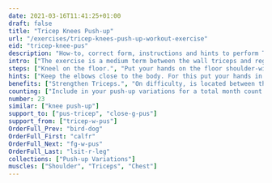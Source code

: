 ```yaml
---
date: 2021-03-16T11:41:25+01:00
draft: false
title: "Tricep Knees Push-up"
url: "/exercises/tricep-knees-push-up-workout-exercise"
eid: "tricep-knee-pus"
description: "How-to, correct form, instructions and hints to perform Tricep Knees Push-up. Similar exercises and video demo"
intro: ["The exercise is a medium term between the wall triceps and regular triceps push-up. Highly focused in the triceps, also addresses shoulder and chest."]
steps: ["Kneel on the floor.", "Put your hands on the floor shoulder-width and arms straight, fingers facing forward.", "This is the starting position.", "Bend your arms, bringing shoulders close to your hands and chest near the floor.", "Straighten your arms and bring your body to the initial position."]
hints: ["Keep the elbows close to the body. For this put your hands in a way that the fingers point forward."]
benefits: ["Strengthen Triceps.", "On difficulty, is located between the wall and full version of Triceps Push-ups."]
counting: ["Include in your push-up variations for a total month count.", "Make 1 to 3 series of 10."]
number: 23
similar: ["knee push-up"]
support_to: ["pus-tricep", "close-g-pus"]
support_from: ["tricep-w-pus"]
OrderFull_Prev: "bird-dog"
OrderFull_First: "calfr"
OrderFull_Next: "fg-w-pus"
OrderFull_Last: "lsit-r-leg"
collections: ["Push-up Variations"]
muscles: ["Shoulder", "Triceps", "Chest"]
---
```

